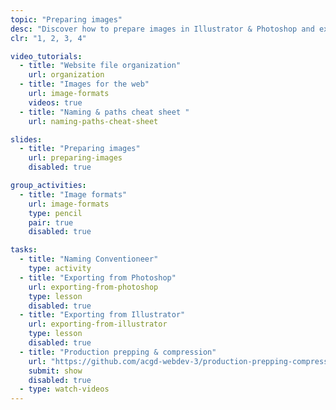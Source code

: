 ```yaml
---
topic: "Preparing images"
desc: "Discover how to prepare images in Illustrator & Photoshop and export them properly for the web."
clr: "1, 2, 3, 4"

video_tutorials:
  - title: "Website file organization"
    url: organization
  - title: "Images for the web"
    url: image-formats
    videos: true
  - title: "Naming & paths cheat sheet "
    url: naming-paths-cheat-sheet

slides:
  - title: "Preparing images"
    url: preparing-images
    disabled: true

group_activities:
  - title: "Image formats"
    url: image-formats
    type: pencil
    pair: true
    disabled: true

tasks:
  - title: "Naming Conventioneer"
    type: activity
  - title: "Exporting from Photoshop"
    url: exporting-from-photoshop
    type: lesson
    disabled: true
  - title: "Exporting from Illustrator"
    url: exporting-from-illustrator
    type: lesson
    disabled: true
  - title: "Production prepping & compression"
    url: "https://github.com/acgd-webdev-3/production-prepping-compression"
    submit: show
    disabled: true
  - type: watch-videos
---
```

